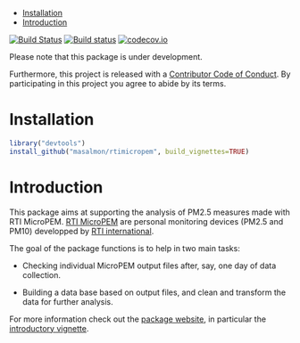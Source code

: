 -   [Installation](#installation)
-   [Introduction](#introduction)

[![Build Status](https://travis-ci.org/masalmon/rtimicropem.svg?branch=master)](https://travis-ci.org/masalmon/rtimicropem) [![Build status](https://ci.appveyor.com/api/projects/status/6nt0r1qsblfm07im?svg=true)](https://ci.appveyor.com/project/masalmon/rtimicropem-4jo57) [![codecov.io](https://codecov.io/github/masalmon/rtimicropem/coverage.svg?branch=master)](https://codecov.io/github/masalmon/rtimicropem?branch=master)

Please note that this package is under development.

Furthermore, this project is released with a [Contributor Code of Conduct](https://github.com/masalmon/rtimicropem/blob/master/CONDUCT.md). By participating in this project you agree to abide by its terms.

Installation
============

``` r
library("devtools")
install_github("masalmon/rtimicropem", build_vignettes=TRUE)
```

Introduction
============

This package aims at supporting the analysis of PM2.5 measures made with RTI MicroPEM. [RTI MicroPEM](https://www.rti.org/sites/default/files/brochures/rti_micropem.pdf) are personal monitoring devices (PM2.5 and PM10) developped by [RTI international](https://www.rti.org/).

The goal of the package functions is to help in two main tasks:

-   Checking individual MicroPEM output files after, say, one day of data collection.

-   Building a data base based on output files, and clean and transform the data for further analysis.

For more information check out the [package website](http://www.masalmon.eu/rtimicropem), in particular the [introductory vignette](http://www.masalmon.eu/rtimicropem/articles/vignette_ammon.html).
